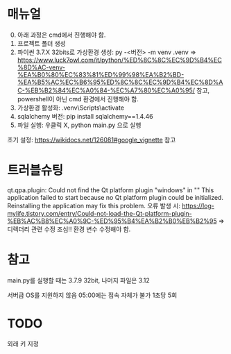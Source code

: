 # 매뉴얼
0. 아래 과정은 cmd에서 진행해야 함.
1. 프로젝트 폴더 생성
2. 파이썬 3.7.X 32bits로 가상환경 생성: py -<버전> -m venv .venv
=> https://www.luck7owl.com/it/python/%ED%8C%8C%EC%9D%B4%EC%8D%AC-venv-%EA%B0%80%EC%83%81%ED%99%98%EA%B2%BD-%EA%B5%AC%EC%B6%95%ED%8C%8C%EC%9D%B4%EC%8D%AC-%EB%B2%84%EC%A0%84-%EC%A7%80%EC%A0%95/ 참고, powershell이 아닌 cmd 환경에서 진행해야 함.
3. 가상환경 활성화: .venv\Scripts\activate
4. sqlalchemy 버전: pip install sqlalchemy==1.4.46
5. 파일 실행: 우클릭 X, python main.py 으로 실행

초기 설정: https://wikidocs.net/126081#google_vignette 참고

# 트러블슈팅
qt.qpa.plugin: Could not find the Qt platform plugin "windows" in ""
This application failed to start because no Qt platform plugin could be initialized. Reinstalling the application may fix this problem. 오류 발생 시: https://log-mylife.tistory.com/entry/Could-not-load-the-Qt-platform-plugin-%EB%AC%B8%EC%A0%9C-%ED%95%B4%EA%B2%B0%EB%B2%95
=> 디렉더리 관련 수정 조심!! 환경 변수 수정해야 함.

# 참고
main.py를 실행할 때는 3.7.9 32bit, 나머지 파일은 3.12

서버급 OS를 지원하지 않음
05:00에는 접속 자체가 불가
1초당 5회

# TODO
외래 키 지정